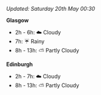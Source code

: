 *Updated: Saturday 20th May 00:30*

**Glasgow**

* 2h - 6h: :cloud: Cloudy
* 7h: :umbrella: Rainy
* 8h - 13h: :partly_sunny: Partly Cloudy

**Edinburgh**

* 2h - 7h: :cloud: Cloudy
* 8h - 13h: :partly_sunny: Partly Cloudy
